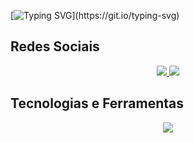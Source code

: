 [![Typing SVG](https://readme-typing-svg.herokuapp.com/?color=1C82AD&size=40&center=true&vCenter=true&width=1000&lines=Olá!+Meu+nome+é+João+Pedro!+👋;Tenho+17+anos.;Eu+curso+Redes+De+Computadores.)](https://git.io/typing-svg)

## Redes Sociais
  <div align="center"> 
    <a href="https://www.instagram.com/jp.lwop/">
      <img src="https://skillicons.dev/icons?i=instagram"/>
    </a>
    <a href="https://www.linkedin.com/in/joao-pedro-lima1/">
      <img src="https://skillicons.dev/icons?i=linkedin"/>
    </a>
  </div>


## Tecnologias e Ferramentas
  <div align="center"> 
    <a href="">
      <img src="https://skillicons.dev/icons?i=html,css,js,tailwindcss,git,github,linux,vercel"/>
    </a>
  </div>

<!--<div align="center">
<a href="https://github.com/jplwopdev/github-readme-stats">
  <img height=180 align="center" src="https://github-readme-stats.vercel.app/api?username=jplwopdev&theme=radical" />
</a>
<a href="https://github.com/jplwopdev">
  <img height=180 align="center" src="https://github-readme-stats.vercel.app/api/top-langs?username=jplwopdev&layout=compact&langs_count=8&card_width=320&theme=radical" />
</a>
</div>-->
